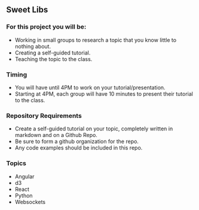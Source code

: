 ## Sweet Libs

### For this project you will be:

* Working in small groups to research a topic that you know little to nothing about. 
* Creating a self-guided tutorial.
* Teaching the topic to the class.


### Timing
* You will have until 4PM to work on your tutorial/presentation. 
* Starting at 4PM, each group will have 10 minutes to present their tutorial to the class. 
 

### Repository Requirements
* Create a self-guided tutorial on your topic, completely written in markdown and on a Github Repo.
* Be sure to form a github organization for the repo.
* Any code examples should be included in this repo.


### Topics

* Angular
* d3
* React
* Python
* Websockets

